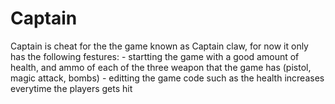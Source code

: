 # Captain

Captain is cheat for the the game known as Captain claw, for now it only has the following festures:
	- startting the game with a good amount of health, and ammo of each of the three weapon that the game has (pistol, magic attack, bombs)
	- editting the game code such as the health increases everytime the players gets hit
